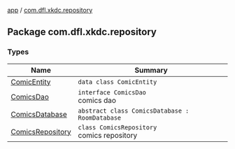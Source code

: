 [app](../index.md) / [com.dfl.xkdc.repository](./index.md)

## Package com.dfl.xkdc.repository

### Types

| Name | Summary |
|---|---|
| [ComicEntity](-comic-entity/index.md) | `data class ComicEntity` |
| [ComicsDao](-comics-dao/index.md) | `interface ComicsDao`<br>comics dao |
| [ComicsDatabase](-comics-database/index.md) | `abstract class ComicsDatabase : RoomDatabase` |
| [ComicsRepository](-comics-repository/index.md) | `class ComicsRepository`<br>comics repository |
